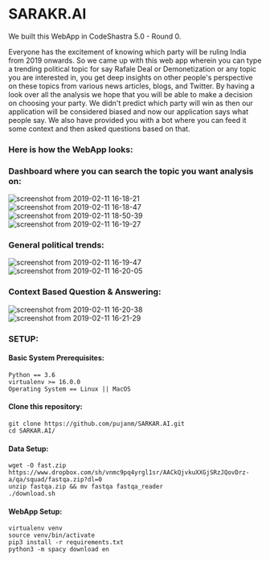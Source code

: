 # SARAKR.AI
We built this WebApp in CodeShastra 5.0 - Round 0.

Everyone has the excitement of knowing which party will be ruling India from 2019 onwards. So we came up with this web app wherein you can type a trending political topic for say Rafale Deal or Demonetization or any topic you are interested in, you get deep insights on other people's perspective on these topics from various news articles, blogs, and Twitter. By having a look over all the analysis we hope that you will be able to make a decision on choosing your party. We didn't predict which party will win as then our application will be considered biased and now our application says what people say. We also have provided you with a bot where you can feed it some context and then asked questions based on that.

### Here is how the WebApp looks:

### Dashboard where you can search the topic you want analysis on:
![screenshot from 2019-02-11 16-18-21](https://user-images.githubusercontent.com/26873907/52565545-1f986d80-2e2d-11e9-9d23-95497956641d.png)
![screenshot from 2019-02-11 16-18-47](https://user-images.githubusercontent.com/26873907/52565563-28893f00-2e2d-11e9-9813-d36824351c94.png)
![screenshot from 2019-02-11 18-50-39](https://user-images.githubusercontent.com/26873907/52566110-e103b280-2e2e-11e9-8e7e-cb5a409e2936.png)
![screenshot from 2019-02-11 16-19-27](https://user-images.githubusercontent.com/26873907/52565562-27f0a880-2e2d-11e9-9b9d-a912b7da4fd4.png)

### General political trends:
![screenshot from 2019-02-11 16-19-47](https://user-images.githubusercontent.com/26873907/52566150-ff69ae00-2e2e-11e9-8acb-34994f9adb48.png)
![screenshot from 2019-02-11 16-20-05](https://user-images.githubusercontent.com/26873907/52566149-ff69ae00-2e2e-11e9-8cd9-8a5b706c965b.png)

### Context Based Question & Answering:
![screenshot from 2019-02-11 16-20-38](https://user-images.githubusercontent.com/26873907/52566214-317b1000-2e2f-11e9-984e-3872047fec0c.png)
![screenshot from 2019-02-11 16-21-29](https://user-images.githubusercontent.com/26873907/52566213-317b1000-2e2f-11e9-8768-bd4794780d9b.png)

### SETUP:
#### Basic System Prerequisites:
```
Python == 3.6
virtualenv >= 16.0.0
Operating System == Linux || MacOS
```
#### Clone this repository:
```
git clone https://github.com/pujanm/SARKAR.AI.git
cd SARKAR.AI/
```
#### Data Setup:
```
wget -O fast.zip https://www.dropbox.com/sh/vnmc9pq4yrgl1sr/AACkQjvkuXXGjSRzJQovDrz-a/qa/squad/fastqa.zip?dl=0
unzip fastqa.zip && mv fastqa fastqa_reader
./download.sh
```
#### WebApp Setup:
```
virtualenv venv
source venv/bin/activate
pip3 install -r requirements.txt
python3 -m spacy download en
```
